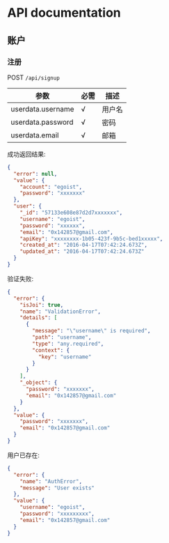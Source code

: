 # API documentation

## 账户

### 注册

POST `/api/signup`

|参数|必需|描述|
|---|---|---|
|userdata.username|√|用户名|
|userdata.password|√|密码|
|userdata.email|√|邮箱|

成功返回结果:

```json
{
  "error": null,
  "value": {
    "account": "egoist",
    "password": "xxxxxxx"
  },
  "user": {
    "_id": "57133e608e87d2d7xxxxxxx",
    "username": "egoist",
    "password": "xxxxxx",
    "email": "0x142857@gmail.com",
    "apiKey": "xxxxxxxx-1b05-423f-9b5c-bed1xxxxx",
    "created_at": "2016-04-17T07:42:24.673Z",
    "updated_at": "2016-04-17T07:42:24.673Z"
  }
}
```

验证失败:

```json
{
  "error": {
    "isJoi": true,
    "name": "ValidationError",
    "details": [
      {
        "message": "\"username\" is required",
        "path": "username",
        "type": "any.required",
        "context": {
          "key": "username"
        }
      }
    ],
    "_object": {
      "password": "xxxxxxx",
      "email": "0x142857@gmail.com"
    }
  },
  "value": {
    "password": "xxxxxxx",
    "email": "0x142857@gmail.com"
  }
}
```

用户已存在:

```json
{
  "error": {
    "name": "AuthError",
    "message": "User exists"
  },
  "value": {
    "username": "egoist",
    "password": "xxxxxxxxx",
    "email": "0x142857@gmail.com"
  }
}
```
